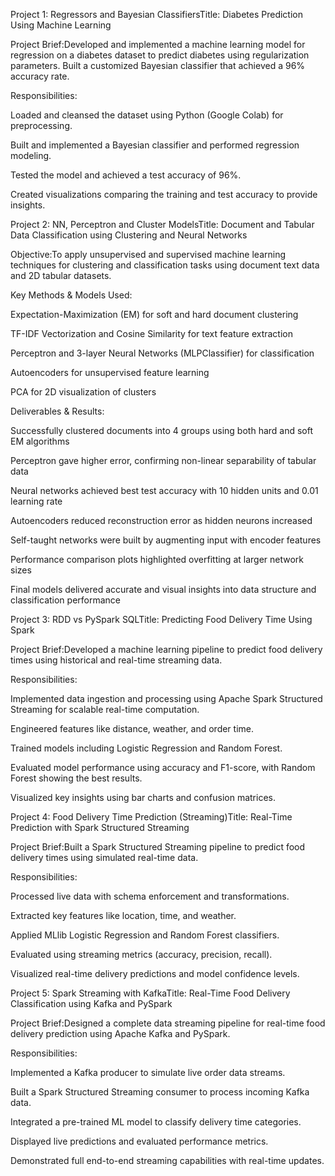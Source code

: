 Project 1: Regressors and Bayesian ClassifiersTitle: Diabetes Prediction Using Machine Learning

Project Brief:Developed and implemented a machine learning model for regression on a diabetes dataset to predict diabetes using regularization parameters. Built a customized Bayesian classifier that achieved a 96% accuracy rate.

Responsibilities:

Loaded and cleansed the dataset using Python (Google Colab) for preprocessing.

Built and implemented a Bayesian classifier and performed regression modeling.

Tested the model and achieved a test accuracy of 96%.

Created visualizations comparing the training and test accuracy to provide insights.



Project 2: NN, Perceptron and Cluster ModelsTitle: Document and Tabular Data Classification using Clustering and Neural Networks

Objective:To apply unsupervised and supervised machine learning techniques for clustering and classification tasks using document text data and 2D tabular datasets.

Key Methods & Models Used:

Expectation-Maximization (EM) for soft and hard document clustering

TF-IDF Vectorization and Cosine Similarity for text feature extraction

Perceptron and 3-layer Neural Networks (MLPClassifier) for classification

Autoencoders for unsupervised feature learning

PCA for 2D visualization of clusters

Deliverables & Results:

Successfully clustered documents into 4 groups using both hard and soft EM algorithms

Perceptron gave higher error, confirming non-linear separability of tabular data

Neural networks achieved best test accuracy with 10 hidden units and 0.01 learning rate

Autoencoders reduced reconstruction error as hidden neurons increased

Self-taught networks were built by augmenting input with encoder features

Performance comparison plots highlighted overfitting at larger network sizes

Final models delivered accurate and visual insights into data structure and classification performance



Project 3: RDD vs PySpark SQLTitle: Predicting Food Delivery Time Using Spark

Project Brief:Developed a machine learning pipeline to predict food delivery times using historical and real-time streaming data.

Responsibilities:

Implemented data ingestion and processing using Apache Spark Structured Streaming for scalable real-time computation.

Engineered features like distance, weather, and order time.

Trained models including Logistic Regression and Random Forest.

Evaluated model performance using accuracy and F1-score, with Random Forest showing the best results.

Visualized key insights using bar charts and confusion matrices.



Project 4: Food Delivery Time Prediction (Streaming)Title: Real-Time Prediction with Spark Structured Streaming

Project Brief:Built a Spark Structured Streaming pipeline to predict food delivery times using simulated real-time data.

Responsibilities:

Processed live data with schema enforcement and transformations.

Extracted key features like location, time, and weather.

Applied MLlib Logistic Regression and Random Forest classifiers.

Evaluated using streaming metrics (accuracy, precision, recall).

Visualized real-time delivery predictions and model confidence levels.



Project 5: Spark Streaming with KafkaTitle: Real-Time Food Delivery Classification using Kafka and PySpark

Project Brief:Designed a complete data streaming pipeline for real-time food delivery prediction using Apache Kafka and PySpark.

Responsibilities:

Implemented a Kafka producer to simulate live order data streams.

Built a Spark Structured Streaming consumer to process incoming Kafka data.

Integrated a pre-trained ML model to classify delivery time categories.

Displayed live predictions and evaluated performance metrics.

Demonstrated full end-to-end streaming capabilities with real-time updates.

